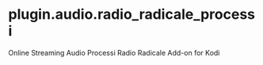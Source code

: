 # plugin.audio.radio_radicale_processi
Online Streaming Audio Processi Radio Radicale Add-on for Kodi
